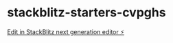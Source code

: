 # stackblitz-starters-cvpghs

[Edit in StackBlitz next generation editor ⚡️](https://stackblitz.com/~/github.com/Harika-0330/stackblitz-starters-cvpghs)